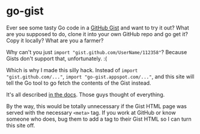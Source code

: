 go-gist
=======

Ever see some tasty Go code in a [GitHub Gist][1] and want to try it out? What are you supposed to do, clone it into your own GitHub repo and go get it? Copy it locally? What are you a farmer?

Why can't you just `import "gist.github.com/UserName/112358"`? Because Gists don't support that, unfortunately. :(

Which is why I made this silly hack. Instead of `import "gist.github.com/..."`, `import "go-gist.appspot.com/..."`, and this site will tell the Go tool to go fetch the contents of the Gist instead.

It's all described [in the docs][0]. Those guys thought of everything.

By the way, this would be totally unnecessary if the Gist HTML page was served with the necessary `<meta>` tag. If you work at GitHub or know someone who does, bug them to add a tag to their Gist HTML so I can turn this site off.

[0]: http://golang.org/cmd/go/#hdr-Remote_import_paths
[1]: http://gist.github.com
